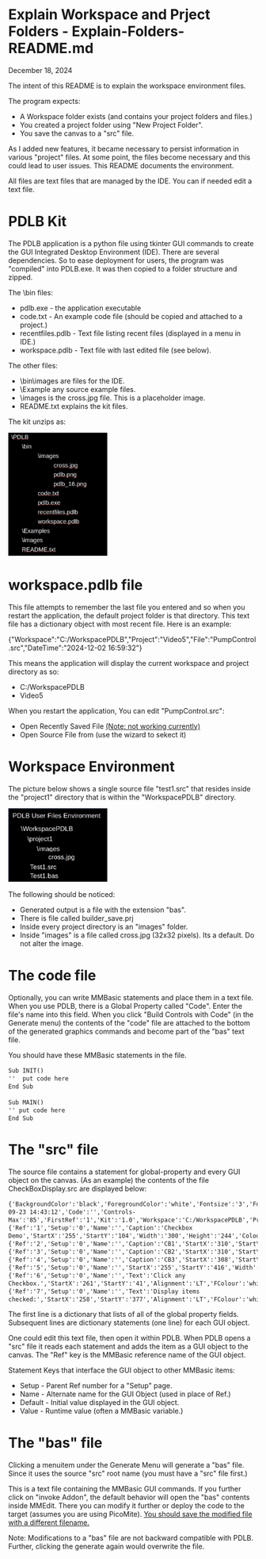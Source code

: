 # Explain Workspace and Prject Folders - Explain-Folders-README.md

December 18, 2024

The intent of this README is to explain the workspace environment files.

The program expects:
- A Workspace folder exists (and contains your project folders and files.)
- You created a project folder using "New Project Folder".
- You save the canvas to a "src" file.

As I added new features, it became necessary to persist information in various "project" files. At some point, the files become necessary and this could lead to user issues. This README documents the environment.

All files are text files that are managed by the IDE.  You can if needed edit a text file.

# PDLB Kit

The PDLB application is a python file using tkinter GUI commands to create the GUI Integrated Desktop Environment (IDE).  There are several dependencies. So to ease deployment for users, the program was "compiled" into PDLB.exe.  It was then copied to a folder structure and zipped.

The \bin files:
- pdlb.exe - the application executable
- code.txt - An example code file (should be copied and attached to a project.)
- recentfiles.pdlb - Text file listing recent files (displayed in a menu in IDE.)
- workspace.pdlb - Text file with last edited file (see below).

The other files:
- \bin\images are files for the IDE.
- \Example  any source example files.
- \images is the cross.jpg file.  This is a placeholder image.
- README.txt explains the kit files.

The kit unzips as:
<p align="left">
<img src="images\ExecutableAndFiles.jpg" width="200" title="Workspace" background="beige">
</p>

# workspace.pdlb file

This file attempts to remember the last file you entered and so when you restart the application, the default project folder is that directory.  This text file has a dictionary object with most recent file.  Here is an example:

{"Workspace":"C:/WorkspacePDLB","Project":"Video5","File":"PumpControl.src","DateTime":"2024-12-02 16:59:32"}

This means the application will display the current workspace and project directory as so:

- C:/WorkspacePDLB
- Video5

When you restart the application, You can edit "PumpControl.src":
- Open Recently Saved File <u>(Note: not working currently)</u>
- Open Source File from (use the wizard to sekect it)


# Workspace Environment

The picture below shows a single source file "test1.src"
that resides inside the "project1" directory that is within
the "WorkspacePDLB" directory.

<p align="left">
<img src="images\WorkspaceSingleFile.jpg" width="200" title="Workspace" background="beige">
</p>

The following should be noticed:
- Generated output is a file with the extension "bas". 
- There is file called builder_save.prj
- Inside every project directory is an "images" folder.
- Inside "images" is a file called cross.jpg (32x32 pixels).  Its a default.  Do not alter the image.

# The code file

Optionally, you can write MMBasic statements and place them in a text file.  When you use PDLB, there is a Global Property called "Code".  Enter the file's name into this field.  When you click "Build Controls with Code" (in the Generate menu) the contents of the "code" file are attached to the bottom of the generated graphics commands and become part of the "bas" text file. 

You should have these MMBasic statements in the file.

```
Sub INIT()
''  put code here
End Sub

Sub MAIN()
'' put code here
End Sub
```
# The "src" file

The source file contains a statement for global-property and every GUI object on the canvas.  (As an example) the contents of the file CheckBoxDisplay.src are displayed below:


```
{'BackgroundColor':'black','ForegroundColor':'white','Fontsize':'3','Fontscale':'1','Lastsave':'2024-09-23 14:43:12','Code':'','Controls-Max':'85','FirstRef':'1','Kit':'1.0','Workspace':'C:/WorkspacePDLB','Project':'Video3','File':'CheckBoxDisplay.src','Note':'notepad.exe','Addon':'C:/MMedit5/MMEdit.exe','AddonTarget':'BAS',}
{'Ref':'1','Setup':'0','Name':'','Caption':'Checkbox Demo','StartX':'255','StartY':'104','Width':'300','Height':'244','Colour':'cyan','Tool':'Frame',}
{'Ref':'2','Setup':'0','Name':'','Caption':'CB1','StartX':'310','StartY':'158','Size':'30','FColour':'white','Tool':'CheckBox','Default':'0',}
{'Ref':'3','Setup':'0','Name':'','Caption':'CB2','StartX':'310','StartY':'218','Size':'30','FColour':'white','Tool':'CheckBox','Default':'0',}
{'Ref':'4','Setup':'0','Name':'','Caption':'CB3','StartX':'308','StartY':'276','Size':'30','FColour':'white','Tool':'CheckBox','Default':'0',}
{'Ref':'5','Setup':'0','Name':'','StartX':'255','StartY':'416','Width':'300','Height':'40','FColour':'cyan','BColour':'black','Tool':'DisplayBox','Value':'msg$',}
{'Ref':'6','Setup':'0','Name':'','Text':'Click any Checkbox.','StartX':'261','StartY':'41','Alignment':'LT','FColour':'white','BColour':'black','Tool':'Caption','Value':'',}
{'Ref':'7','Setup':'0','Name':'','Text':'Display items checked:','StartX':'258','StartY':'377','Alignment':'LT','FColour':'white','BColour':'black','Tool':'Caption','Value':'',}
```

The first line is a dictionary that lists of all of the global property fields.  Subsequent lines are dictionary statements (one line) for each GUI object.

One could edit this text file, then open it within PDLB. When PDLB opens a "src" file it reads each statement and adds the item as a GUI object to the canvas.  The "Ref" key is the MMBasic reference name of the GUI object. 

Statement Keys that interface the GUI object to other MMBasic items:
- Setup - Parent Ref number for a "Setup" page.  
- Name  - Alternate name for the GUI Object (used in place of Ref.)
- Default - Initial value displayed in the GUI object.
- Value - Runtime value (often a MMBasic variable.)

# The "bas" file

Clicking a menuitem under the Generate Menu will generate a "bas" file.  Since it uses the source "src" root name (you must have a "src" file first.)

This is a text file containing the MMBasic GUI commands.  If you further click on "invoke Addon", the default behavior will open the "bas" contents inside MMEdit.  There you can modify it further or deploy the code to the target (assumes you are using PicoMite).  <u>You should save the modified file with a different filename.</u>

Note: Modifications to a "bas" file are not backward compatible with PDLB. Further, clicking the generate again would overwrite the file.
